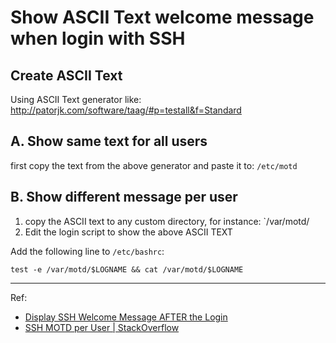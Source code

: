 # Show ASCII Text welcome message when login with SSH

## Create ASCII Text

Using ASCII Text generator like: http://patorjk.com/software/taag/#p=testall&f=Standard

## A. Show same text for all users

first copy the text from the above generator and paste it to: `/etc/motd`

## B. Show different message per user

1. copy the ASCII text to any custom directory, for instance: `/var/motd/<username>
2. Edit the login script to show the above ASCII TEXT


Add the following line to `/etc/bashrc`:

```
test -e /var/motd/$LOGNAME && cat /var/motd/$LOGNAME

```


---

Ref: 
- [Display SSH Welcome Message AFTER the Login](http://www.shellhacks.com/en/HowTo-Set-a-Warning-Message-Banner-in-SSH)
- [SSH MOTD per User | StackOverflow](http://stackoverflow.com/a/14211329/3869284)
